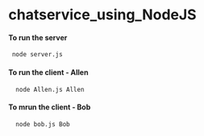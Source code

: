 # chatservice_using_NodeJS

#### To run the server

```
 node server.js
```

#### To run the client - Allen

```
  node Allen.js Allen
```

#### To mrun the client - Bob

```
  node bob.js Bob